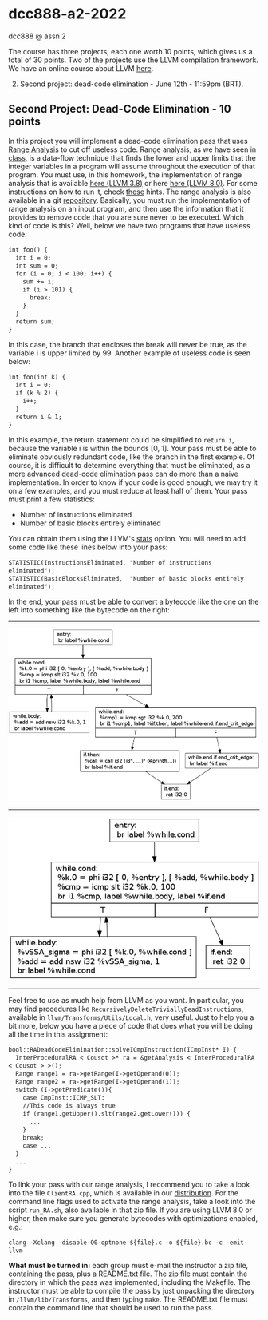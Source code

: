 # dcc888-a2-2022
dcc888 @ assn 2

The course has three projects, each one worth 10 points, which gives us
a total of 30 points. Two of the projects use the LLVM compilation
framework. We have an online course about LLVM
[here](https://youtube.com/playlist?list=PLDSTpI7ZVmVnvqtebWnnI8YeB8bJoGOyv).

2.  Second project: dead-code elimination - June 12th - 11:59pm (BRT).

Second Project: Dead-Code Elimination - 10 points
-------------------------------------------------

In this project you will implement a dead-code elimination pass that
uses [Range
Analysis](http://homepages.dcc.ufmg.br/~fernando/classes/dcc888/ementa/slides/RangeAnalysis.pdf)
to cut off useless code. Range analysis, as we have seen in
[class](http://homepages.dcc.ufmg.br/~fernando/classes/dcc888/ementa/slides/RangeAnalysis.pdf),
is a data-flow technique that finds the lower and upper limits that the
integer variables in a program will assume throughout the execution of
that program. You must use, in this homework, the implementation of
range analysis that is available [here (LLVM
3.8)](https://homepages.dcc.ufmg.br/~fernando/classes/dcc888/assignment/src/RangeAnalysis_LLVM_38.zip)
or here [here (LLVM
8.0)](https://homepages.dcc.ufmg.br/~fernando/classes/dcc888/assignment/src/RangeAnalysis_LLVM_80.zip).
For some instructions on how to run it, check
[these](https://homepages.dcc.ufmg.br/~fernando/classes/dcc888/assignment/images/AngelicaTips.png)
hints. The range analysis is also available in a git
[repository](https://github.com/vhscampos/range-analysis). Basically,
you must run the implementation of range analysis on an input program,
and then use the information that it provides to remove code that you
are sure never to be executed. Which kind of code is this? Well, below
we have two programs that have useless code:

    int foo() {
      int i = 0;
      int sum = 0;
      for (i = 0; i < 100; i++) {
        sum += i;
        if (i > 101) {
          break;
        }
      }
      return sum;
    }

In this case, the branch that encloses the break will never be true, as
the variable i is upper limited by 99. Another example of useless code
is seen below:

    int foo(int k) {
      int i = 0;
      if (k % 2) {
        i++;
      }
      return i & 1;
    }

In this example, the return statement could be simplified to `return i`,
because the variable i is within the bounds \[0, 1\]. Your pass must be
able to eliminate obviously redundant code, like the branch in the first
example. Of course, it is difficult to determine everything that must be
eliminated, as a more advanced dead-code elimination pass can do more
than a naive implementation. In order to know if your code is good
enough, we may try it on a few examples, and you must reduce at least
half of them. Your pass must print a few statistics:

-   Number of instructions eliminated
-   Number of basic blocks entirely eliminated

You can obtain them using the LLVM\'s
[stats](http://llvm.org/docs/ProgrammersManual.html#the-statistic-class-stats-option)
option. You will need to add some code like these lines below into your
pass:

    STATISTIC(InstructionsEliminated, "Number of instructions eliminated");
    STATISTIC(BasicBlocksEliminated,  "Number of basic blocks entirely eliminated");

In the end, your pass must be able to convert a bytecode like the one on
the left into something like the bytecode on the right:

  --------------------------------------------------------------------------------------------------------------------------------------------------------- ---------------------------------------------------------------------------------------------------------------------------------------------------------
  ![Example before dead-code elimination.](https://github.com/FaizAther/dcc888-a2-22s1/raw/main/assets/originalProg.png)
  --------------------------------------------------------------------------------------------------------------------------------------------------------- ---------------------------------------------------------------------------------------------------------------------------------------------------------
  ![Example after dead-code elimination](https://github.com/FaizAther/dcc888-a2-22s1/raw/main/assets/optimizedProg.png)
  --------------------------------------------------------------------------------------------------------------------------------------------------------- ---------------------------------------------------------------------------------------------------------------------------------------------------------

Feel free to use as much help from LLVM as you want. In particular, you
may find procedures like `RecursivelyDeleteTriviallyDeadInstructions`,
available in `llvm/Transforms/Utils/Local.h`, very useful. Just to help
you a bit more, below you have a piece of code that does what you will
be doing all the time in this assignment:

    bool::RADeadCodeElimination::solveICmpInstruction(ICmpInst* I) {
      InterProceduralRA < Cousot >* ra = &getAnalysis < InterProceduralRA < Cousot > >();
      Range range1 = ra->getRange(I->getOperand(0));
      Range range2 = ra->getRange(I->getOperand(1));
      switch (I->getPredicate()){
        case CmpInst::ICMP_SLT:
        //This code is always true
        if (range1.getUpper().slt(range2.getLower())) {
          ...
        }
        break;
        case ...
      }
      ...
    }

To link your pass with our range analysis, I recommend you to take a
look into the file `ClientRA.cpp`, which is available in our
[distribution](https://homepages.dcc.ufmg.br/~fernando/classes/dcc888/assignment/src/RangeAnalysis_LLVM_38.zip).
For the command line flags used to activate the range analysis, take a
look into the script `run_RA.sh`, also available in that zip file. If
you are using LLVM 8.0 or higher, then make sure you generate bytecodes
with optimizations enabled, e.g.:

    clang -Xclang -disable-O0-optnone ${file}.c -o ${file}.bc -c -emit-llvm

**What must be turned in:** each group must e-mail the instructor a zip
file, containing the pass, plus a README.txt file. The zip file must
contain the directory in which the pass was implemented, including the
Makefile. The instructor must be able to compile the pass by just
unpacking the directory in `/llvm/lib/Transforms`, and then typing
`make`. The README.txt file must contain the command line that should be
used to run the pass.